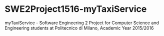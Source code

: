 # SWE2Project1516-myTaxiService
myTaxiService - Software Engineering 2 Project for Computer Science and Engineering students at Politecnico di Milano, Academic Year 2015/2016

